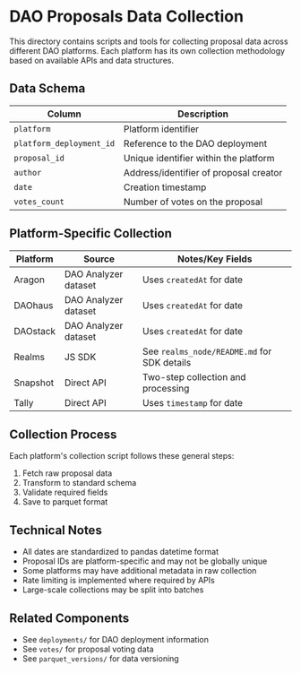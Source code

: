 # DAO Proposals Data Collection

This directory contains scripts and tools for collecting proposal data across
different DAO platforms. Each platform has its own collection methodology
based on available APIs and data structures.

## Data Schema

| Column | Description |
|--------|-------------|
| `platform` | Platform identifier |
| `platform_deployment_id` | Reference to the DAO deployment |
| `proposal_id` | Unique identifier within the platform |
| `author` | Address/identifier of proposal creator |
| `date` | Creation timestamp |
| `votes_count` | Number of votes on the proposal |

## Platform-Specific Collection

| Platform  | Source | Notes/Key Fields |
|-----------|---------|----------------|
| Aragon    | DAO Analyzer dataset | Uses `createdAt` for date |
| DAOhaus   | DAO Analyzer dataset | Uses `createdAt` for date |
| DAOstack  | DAO Analyzer dataset | Uses `createdAt` for date |
| Realms    | JS SDK | See `realms_node/README.md` for SDK details |
| Snapshot  | Direct API | Two-step collection and processing |
| Tally     | Direct API | Uses `timestamp` for date |

## Collection Process

Each platform's collection script follows these general steps:
1. Fetch raw proposal data
2. Transform to standard schema
3. Validate required fields
4. Save to parquet format

## Technical Notes

- All dates are standardized to pandas datetime format
- Proposal IDs are platform-specific and may not be globally unique
- Some platforms may have additional metadata in raw collection
- Rate limiting is implemented where required by APIs
- Large-scale collections may be split into batches

## Related Components

- See `deployments/` for DAO deployment information
- See `votes/` for proposal voting data
- See `parquet_versions/` for data versioning
